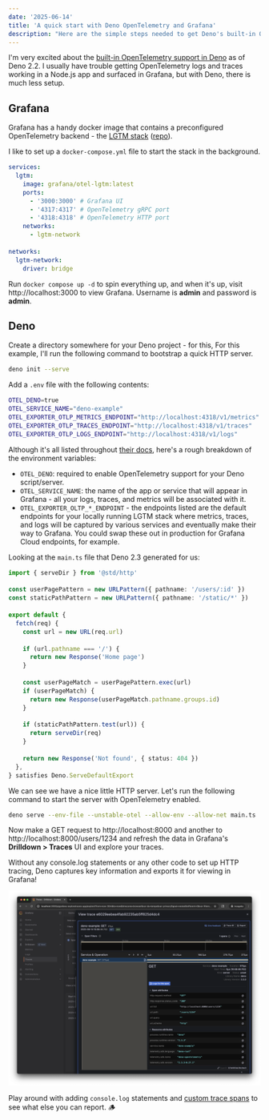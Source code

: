 ```yaml
---
date: '2025-06-14'
title: 'A quick start with Deno OpenTelemetry and Grafana'
description: "Here are the simple steps needed to get Deno's built-in OpenTelemetry logs and traces into a locally running Grafana stack."
---
```


I'm very excited about the [built-in OpenTelemetry support in Deno](https://docs.deno.com/runtime/fundamentals/open_telemetry/) as of Deno 2.2. I usually have trouble getting OpenTelemetry logs and traces working in a Node.js app and surfaced in Grafana, but with Deno, there is much less setup.

## Grafana

Grafana has a handy docker image that contains a preconfigured OpenTelemetry backend - the [LGTM stack](https://grafana.com/blog/2024/03/13/an-opentelemetry-backend-in-a-docker-image-introducing-grafana/otel-lgtm/) ([repo](https://github.com/grafana/docker-otel-lgtm)).

I like to set up a `docker-compose.yml` file to start the stack in the background.

```yaml title="docker-compose.yml"
services:
  lgtm:
    image: grafana/otel-lgtm:latest
    ports:
      - '3000:3000' # Grafana UI
      - '4317:4317' # OpenTelemetry gRPC port
      - '4318:4318' # OpenTelemetry HTTP port
    networks:
      - lgtm-network

networks:
  lgtm-network:
    driver: bridge
```

Run `docker compose up -d` to spin everything up, and when it's up, visit http://localhost:3000 to view Grafana. Username is **admin** and password is **admin**.

## Deno

Create a directory somewhere for your Deno project - for this, For this example, I'll run the following command to bootstrap a quick HTTP server.

```sh
deno init --serve
```

Add a `.env` file with the following contents:

```sh title=".env"
OTEL_DENO=true
OTEL_SERVICE_NAME="deno-example"
OTEL_EXPORTER_OTLP_METRICS_ENDPOINT="http://localhost:4318/v1/metrics"
OTEL_EXPORTER_OTLP_TRACES_ENDPOINT="http://localhost:4318/v1/traces"
OTEL_EXPORTER_OTLP_LOGS_ENDPOINT="http://localhost:4318/v1/logs"
```

Although it's all listed throughout [their docs](https://docs.deno.com/runtime/fundamentals/open_telemetry/), here's a rough breakdown of the environment variables:

- `OTEL_DENO`: required to enable OpenTelemetry support for your Deno script/server.
- `OTEL_SERVICE_NAME`: the name of the app or service that will appear in Grafana - all your logs, traces, and metrics will be associated with it.
- `OTEL_EXPORTER_OLTP_*_ENDPOINT` - the endpoints listed are the default endpoints for your locally running LGTM stack where metrics, traces, and logs will be captured by various services and eventually make their way to Grafana. You could swap these out in production for Grafana Cloud endpoints, for example.

Looking at the `main.ts` file that Deno 2.3 generated for us:

```ts title="main.ts"
import { serveDir } from '@std/http'

const userPagePattern = new URLPattern({ pathname: '/users/:id' })
const staticPathPattern = new URLPattern({ pathname: '/static/*' })

export default {
  fetch(req) {
    const url = new URL(req.url)

    if (url.pathname === '/') {
      return new Response('Home page')
    }

    const userPageMatch = userPagePattern.exec(url)
    if (userPageMatch) {
      return new Response(userPageMatch.pathname.groups.id)
    }

    if (staticPathPattern.test(url)) {
      return serveDir(req)
    }

    return new Response('Not found', { status: 404 })
  },
} satisfies Deno.ServeDefaultExport
```

We can see we have a nice little HTTP server. Let's run the following command to start the server with OpenTelemetry enabled.

```sh
deno serve --env-file --unstable-otel --allow-env --allow-net main.ts
```

Now make a GET request to http://localhost:8000 and another to http://localhost:8000/users/1234 and refresh the data in Grafana's **Drilldown > Traces** UI and explore your traces.

Without any console.log statements or any other code to set up HTTP tracing, Deno captures key information and exports it for viewing in Grafana!

![Grafana trace view](/public/assets/grafana-trace.png)

Play around with adding `console.log` statements and [custom trace spans](https://docs.deno.com/runtime/fundamentals/open_telemetry/#traces-1) to see what else you can report. 🪵
